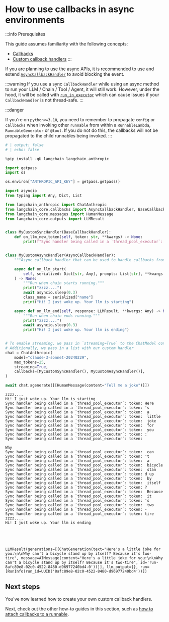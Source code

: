 # How to use callbacks in async environments

:::info Prerequisites

This guide assumes familiarity with the following concepts:

- [Callbacks](/docs/concepts/callbacks)
- [Custom callback handlers](/docs/how_to/custom_callbacks)
:::

If you are planning to use the async APIs, it is recommended to use and extend [`AsyncCallbackHandler`](https://python.langchain.com/api_reference/core/callbacks/langchain_core.callbacks.base.AsyncCallbackHandler.html) to avoid blocking the event.


:::warning
If you use a sync `CallbackHandler` while using an async method to run your LLM / Chain / Tool / Agent, it will still work. However, under the hood, it will be called with [`run_in_executor`](https://docs.python.org/3/library/asyncio-eventloop.html#asyncio.loop.run_in_executor) which can cause issues if your `CallbackHandler` is not thread-safe.
:::

:::danger

If you're on `python<=3.10`, you need to remember to propagate `config` or `callbacks` when invoking other `runnable` from within a `RunnableLambda`, `RunnableGenerator` or `@tool`. If you do not do this,
the callbacks will not be propagated to the child runnables being invoked.
:::


```python
# | output: false
# | echo: false

%pip install -qU langchain langchain_anthropic

import getpass
import os

os.environ["ANTHROPIC_API_KEY"] = getpass.getpass()
```


```python
import asyncio
from typing import Any, Dict, List

from langchain_anthropic import ChatAnthropic
from langchain_core.callbacks import AsyncCallbackHandler, BaseCallbackHandler
from langchain_core.messages import HumanMessage
from langchain_core.outputs import LLMResult


class MyCustomSyncHandler(BaseCallbackHandler):
    def on_llm_new_token(self, token: str, **kwargs) -> None:
        print(f"Sync handler being called in a `thread_pool_executor`: token: {token}")


class MyCustomAsyncHandler(AsyncCallbackHandler):
    """Async callback handler that can be used to handle callbacks from langchain."""

    async def on_llm_start(
        self, serialized: Dict[str, Any], prompts: List[str], **kwargs: Any
    ) -> None:
        """Run when chain starts running."""
        print("zzzz....")
        await asyncio.sleep(0.3)
        class_name = serialized["name"]
        print("Hi! I just woke up. Your llm is starting")

    async def on_llm_end(self, response: LLMResult, **kwargs: Any) -> None:
        """Run when chain ends running."""
        print("zzzz....")
        await asyncio.sleep(0.3)
        print("Hi! I just woke up. Your llm is ending")


# To enable streaming, we pass in `streaming=True` to the ChatModel constructor
# Additionally, we pass in a list with our custom handler
chat = ChatAnthropic(
    model="claude-3-sonnet-20240229",
    max_tokens=25,
    streaming=True,
    callbacks=[MyCustomSyncHandler(), MyCustomAsyncHandler()],
)

await chat.agenerate([[HumanMessage(content="Tell me a joke")]])
```

    zzzz....
    Hi! I just woke up. Your llm is starting
    Sync handler being called in a `thread_pool_executor`: token: Here
    Sync handler being called in a `thread_pool_executor`: token: 's
    Sync handler being called in a `thread_pool_executor`: token:  a
    Sync handler being called in a `thread_pool_executor`: token:  little
    Sync handler being called in a `thread_pool_executor`: token:  joke
    Sync handler being called in a `thread_pool_executor`: token:  for
    Sync handler being called in a `thread_pool_executor`: token:  you
    Sync handler being called in a `thread_pool_executor`: token: :
    Sync handler being called in a `thread_pool_executor`: token: 
    
    Why
    Sync handler being called in a `thread_pool_executor`: token:  can
    Sync handler being called in a `thread_pool_executor`: token: 't
    Sync handler being called in a `thread_pool_executor`: token:  a
    Sync handler being called in a `thread_pool_executor`: token:  bicycle
    Sync handler being called in a `thread_pool_executor`: token:  stan
    Sync handler being called in a `thread_pool_executor`: token: d up
    Sync handler being called in a `thread_pool_executor`: token:  by
    Sync handler being called in a `thread_pool_executor`: token:  itself
    Sync handler being called in a `thread_pool_executor`: token: ?
    Sync handler being called in a `thread_pool_executor`: token:  Because
    Sync handler being called in a `thread_pool_executor`: token:  it
    Sync handler being called in a `thread_pool_executor`: token: 's
    Sync handler being called in a `thread_pool_executor`: token:  two
    Sync handler being called in a `thread_pool_executor`: token: -
    Sync handler being called in a `thread_pool_executor`: token: tire
    zzzz....
    Hi! I just woke up. Your llm is ending
    




    LLMResult(generations=[[ChatGeneration(text="Here's a little joke for you:\n\nWhy can't a bicycle stand up by itself? Because it's two-tire", message=AIMessage(content="Here's a little joke for you:\n\nWhy can't a bicycle stand up by itself? Because it's two-tire", id='run-8afc89e8-02c0-4522-8480-d96977240bd4-0'))]], llm_output={}, run=[RunInfo(run_id=UUID('8afc89e8-02c0-4522-8480-d96977240bd4'))])



## Next steps

You've now learned how to create your own custom callback handlers.

Next, check out the other how-to guides in this section, such as [how to attach callbacks to a runnable](/docs/how_to/callbacks_attach).
